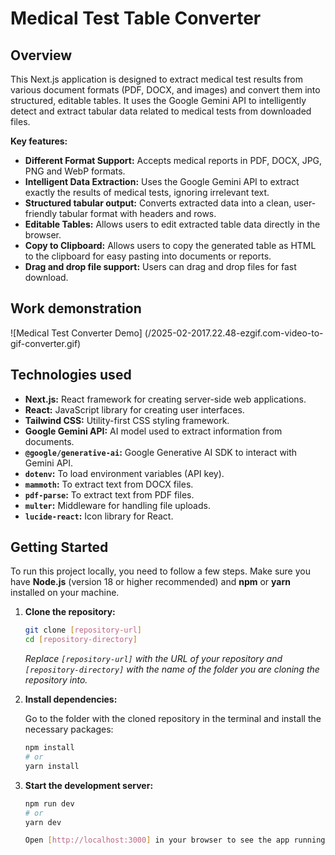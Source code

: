 # Medical Test Table Converter

## Overview

This Next.js application is designed to extract medical test results from various document formats (PDF, DOCX, and images) and convert them into structured, editable tables. It uses the Google Gemini API to intelligently detect and extract tabular data related to medical tests from downloaded files.

**Key features:**

* **Different Format Support:** Accepts medical reports in PDF, DOCX, JPG, PNG and WebP formats.
* **Intelligent Data Extraction:** Uses the Google Gemini API to extract exactly the results of medical tests, ignoring irrelevant text.
* **Structured tabular output:** Converts extracted data into a clean, user-friendly tabular format with headers and rows.
* **Editable Tables:** Allows users to edit extracted table data directly in the browser.
* **Copy to Clipboard:** Allows users to copy the generated table as HTML to the clipboard for easy pasting into documents or reports.
* **Drag and drop file support:** Users can drag and drop files for fast download.

## Work demonstration

![Medical Test Converter Demo]
(/2025-02-2017.22.48-ezgif.com-video-to-gif-converter.gif)

## Technologies used

* **Next.js:** React framework for creating server-side web applications.
* **React:** JavaScript library for creating user interfaces.
* **Tailwind CSS:** Utility-first CSS styling framework.
* **Google Gemini API:** AI model used to extract information from documents.
* **`@google/generative-ai`:** Google Generative AI SDK to interact with Gemini API.
* **`dotenv`:** To load environment variables (API key).
* **`mammoth`:** To extract text from DOCX files.
* **`pdf-parse`:** To extract text from PDF files.
* **`multer`:** Middleware for handling file uploads.
* **`lucide-react`:** Icon library for React.

## Getting Started

To run this project locally, you need to follow a few steps. Make sure you have **Node.js** (version 18 or higher recommended) and **npm** or **yarn** installed on your machine.

1. **Clone the repository:**

    ```bash
    git clone [repository-url]
    cd [repository-directory]
    ```

    *Replace `[repository-url]` with the URL of your repository and `[repository-directory]` with the name of the folder you are cloning the repository into.*

2. **Install dependencies:**

    Go to the folder with the cloned repository in the terminal and install the necessary packages:

    ```bash
    npm install
    # or
    yarn install
    ```
3. **Start the development server:**

    ```bash
    npm run dev
    # or
    yarn dev

    Open [http://localhost:3000] in your browser to see the app running.